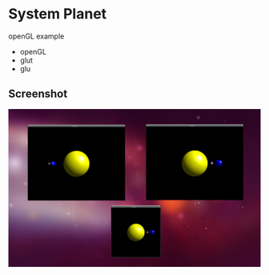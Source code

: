 # System Planet

openGL example

* openGL           
* glut          
* glu       

## Screenshot

![Screenshot](https://github.com/jsgonzlez661/System-Planet/blob/master/Screenshot/Screenshot_1.png)


